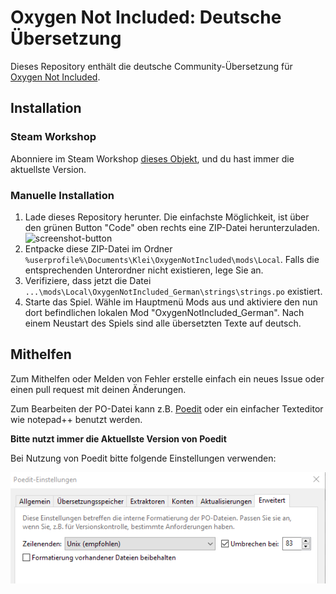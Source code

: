 # Oxygen Not Included: Deutsche Übersetzung

Dieses Repository enthält die deutsche Community-Übersetzung für [Oxygen Not Included](https://www.kleientertainment.com/games/oxygen-not-included).

## Installation
### Steam Workshop
Abonniere im Steam Workshop [dieses Objekt](http://steamcommunity.com/sharedfiles/filedetails/?id=929139073), und du hast immer die aktuellste Version.

### Manuelle Installation
1. Lade dieses Repository herunter. Die einfachste Möglichkeit, ist über den grünen Button "Code" oben rechts eine ZIP-Datei herunterzuladen.
![screenshot-button](img/readme1.png)
2. Entpacke diese ZIP-Datei im Ordner `%userprofile%\Documents\Klei\OxygenNotIncluded\mods\Local`. Falls die entsprechenden Unterordner nicht existieren, lege Sie an.
3. Verifiziere, dass jetzt die Datei `...\mods\Local\OxygenNotIncluded_German\strings\strings.po` existiert. 
4. Starte das Spiel. Wähle im Hauptmenü Mods aus und aktiviere den nun dort befindlichen lokalen Mod "OxygenNotIncluded_German". Nach einem Neustart des Spiels sind alle übersetzten Texte auf deutsch.

## Mithelfen
Zum Mithelfen oder Melden von Fehler erstelle einfach ein neues Issue oder einen pull request mit deinen Änderungen.

Zum Bearbeiten der PO-Datei kann z.B. [Poedit](https://poedit.net) oder ein einfacher Texteditor wie notepad++ benutzt werden. 

**Bitte nutzt immer die Aktuellste Version von Poedit**

Bei Nutzung von Poedit bitte folgende Einstellungen verwenden:

![screenshot-button](img/readme2.png)
